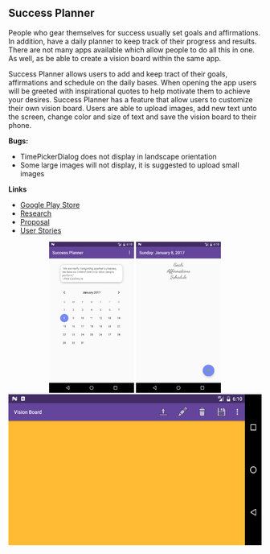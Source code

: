 ## Success Planner

People who gear themselves for success usually set goals and affirmations.  In addition, have a daily planner to keep track of their progress and results.  There are not many apps available which allow people to do all this in one.  As well, as be able to create a vision board within the same app.

Success Planner allows users to add and keep tract of their goals, affirmations and schedule on the daily bases.  When opening the app users will be greeted with inspirational quotes to help motivate them to achieve your desires.  Success Planner has a feature that allow users to customize their own vision board.  Users are able to upload images, add new text unto the screen, change color and size of text and save the vision board to their phone.

**Bugs:**

- TimePickerDialog does not display in landscape orientation
- Some large images will not display, it is suggested to upload small images

**Links**

- [Google Play Store](https://play.google.com/store/apps/details?id=com.ezequielc.successplanner)
- [Research](https://github.com/ECarrasco91/project-4/blob/master/research.md)
- [Proposal](https://docs.google.com/presentation/d/16EDCtTSFGSfDBakbkrer4D0NAPZZImLj4Qv0tzWPKBI/edit?usp=sharing)
- [User Stories](https://docs.google.com/document/d/1NFzWOASMm_YFJ5ntT0hQggXwbm9ATxPCOMTLIcaT_ZE/edit?usp=sharing)

<p align="center">
  <img src="screenshots/Screenshot_1483917013.png" height="300px" />
  <img src="screenshots/Screenshot_1483917031.png" height="300px" />
  <img src="screenshots/Screenshot_1483917059.png" height="300px" />
</p>